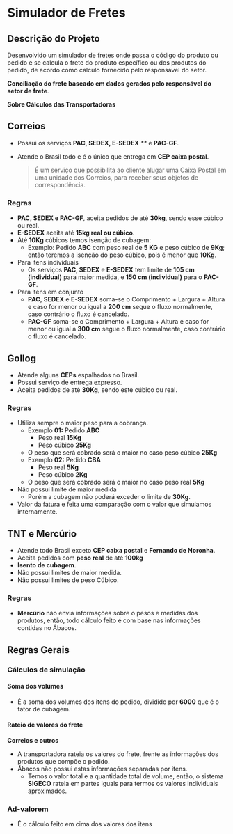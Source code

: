 # Simulador de Fretes

## Descrição do Projeto

Desenvolvido um simulador de fretes onde passa o código do produto ou pedido e se calcula o frete do produto específico ou dos produtos do pedido, de acordo como calculo fornecido pelo responsável do setor.

**Conciliação do frete baseado em dados gerados pelo responsável do setor de frete**.

**Sobre Cálculos das Transportadoras**

## Correios

* Possui os serviços **PAC, SEDEX, E-SEDEX** _\*\*_ e **PAC-GF**.
* Atende o Brasil todo e é o único que entrega em **CEP caixa postal**.

  > É um serviço que possibilita ao cliente alugar uma Caixa Postal em uma unidade dos Correios, para receber seus objetos de correspondência.

### Regras

* **PAC, SEDEX e PAC-GF**, aceita pedidos de até **30kg**, sendo esse cúbico ou real.
* **E-SEDEX** aceita até **15kg real ou cúbico**.
* Até **10Kg** cúbicos temos isenção de cubagem:
  * Exemplo: Pedido **ABC** com peso real de **5 KG** e peso cúbico de **9Kg**; então teremos a isenção do peso cúbico, pois é menor que **10Kg**.
* Para itens individuais
  * Os serviços **PAC, SEDEX** e **E-SEDEX** tem limite de **105 cm \(individual\)**  para maior medida, e **150 cm \(individual\)**  para o **PAC-GF**.
* Para itens em conjunto
  * **PAC**, **SEDEX** e **E-SEDEX** soma-se o Comprimento + Largura + Altura e caso for menor ou igual a **200 cm** segue o fluxo normalmente, caso contrário o fluxo é cancelado.
  * **PAC-GF** soma-se o Comprimento + Largura + Altura e caso for menor ou igual a **300 cm** segue o fluxo normalmente, caso contrário o fluxo é cancelado.

## Gollog

* Atende alguns **CEPs** espalhados no Brasil.
* Possui serviço de entrega expresso.
* Aceita pedidos de até **30Kg**, sendo este cúbico ou real.

### Regras

* Utiliza sempre o maior peso para a cobrança.
  * Exemplo **01:**  Pedido **ABC**
    * Peso real **15Kg**
    * Peso cúbico **25Kg**
  * O peso que será cobrado será o maior no caso peso cúbico **25Kg**
  * Exemplo **02:**  Pedido **CBA**
    * Peso real **5Kg**
    * Peso cúbico **2Kg**
  * O peso que será cobrado será o maior no caso peso real **5Kg**
* Não possui limite de maior medida
  * Porém a cubagem não poderá exceder o limite de **30Kg**.
* Valor da fatura e feita uma comparação com o valor que simulamos internamente.

## TNT e Mercúrio

* Atende todo Brasil exceto **CEP caixa postal** e **Fernando de Noronha**.
* Aceita pedidos com **peso real** de até **100kg**
* **Isento de cubagem**.
* Não possui limites de maior medida.
* Não possui limites de peso Cúbico.

### Regras

* **Mercúrio** não envia informações sobre o pesos e medidas dos produtos, então, todo cálculo feito é com base nas informações contidas no Ábacos.

## Regras Gerais

### Cálculos de simulação

#### Soma dos volumes

* É a soma dos volumes dos itens do pedido, dividido por **6000** que é o fator de cubagem.

#### Rateio de valores do frete

**Correios e outros**

* A transportadora rateia os valores do frete, frente as informações dos produtos que compõe o pedido.
* Ábacos não possui estas informações separadas por itens.
  * Temos o valor total e a quantidade total de volume, então, o sistema **SIGECO** rateia em partes iguais para termos os valores individuais aproximados.

### Ad-valorem

* É o cálculo feito em cima dos valores dos itens

